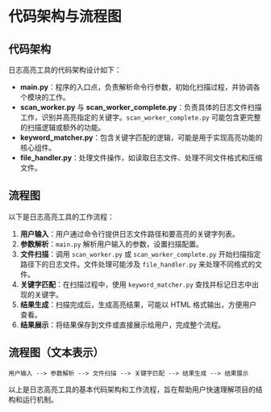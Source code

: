 # 代码架构与流程图

## 代码架构

日志高亮工具的代码架构设计如下：

- **main.py**：程序的入口点，负责解析命令行参数，初始化扫描过程，并协调各个模块的工作。
- **scan_worker.py** 与 **scan_worker_complete.py**：负责具体的日志文件扫描工作，识别并高亮指定的关键字。`scan_worker_complete.py` 可能包含更完整的扫描逻辑或额外的功能。
- **keyword_matcher.py**：包含关键字匹配的逻辑，可能是用于实现高亮功能的核心组件。
- **file_handler.py**：处理文件操作，如读取日志文件、处理不同文件格式和压缩文件。

## 流程图

以下是日志高亮工具的工作流程：

1. **用户输入**：用户通过命令行提供日志文件路径和要高亮的关键字列表。
2. **参数解析**：`main.py` 解析用户输入的参数，设置扫描配置。
3. **文件扫描**：调用 `scan_worker.py` 或 `scan_worker_complete.py` 开始扫描指定路径下的日志文件。文件处理可能涉及 `file_handler.py` 来处理不同格式的文件。
4. **关键字匹配**：在扫描过程中，使用 `keyword_matcher.py` 查找并标记日志中出现的关键字。
5. **结果生成**：扫描完成后，生成高亮结果，可能以 HTML 格式输出，方便用户查看。
6. **结果展示**：将结果保存到文件或直接展示给用户，完成整个流程。

## 流程图（文本表示）

```
用户输入 --> 参数解析 --> 文件扫描 --> 关键字匹配 --> 结果生成 --> 结果展示
```

以上是日志高亮工具的基本代码架构和工作流程，旨在帮助用户快速理解项目的结构和运行机制。
